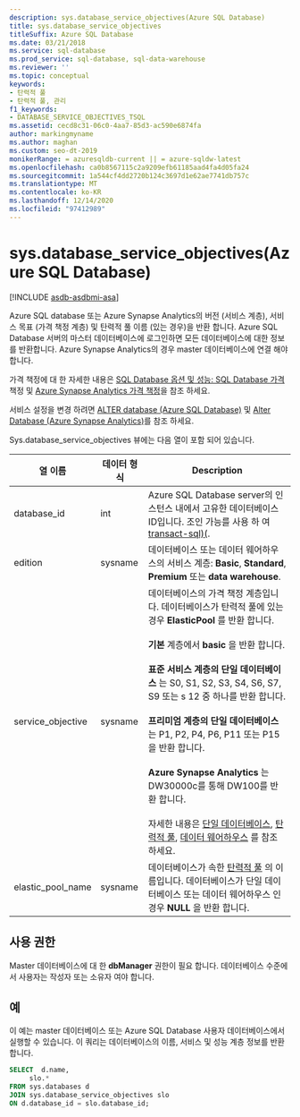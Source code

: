 ```yaml
---
description: sys.database_service_objectives(Azure SQL Database)
title: sys.database_service_objectives
titleSuffix: Azure SQL Database
ms.date: 03/21/2018
ms.service: sql-database
ms.prod_service: sql-database, sql-data-warehouse
ms.reviewer: ''
ms.topic: conceptual
keywords:
- 탄력적 풀
- 탄력적 풀, 관리
f1_keywords:
- DATABASE_SERVICE_OBJECTIVES_TSQL
ms.assetid: cecd8c31-06c0-4aa7-85d3-ac590e6874fa
author: markingmyname
ms.author: maghan
ms.custom: seo-dt-2019
monikerRange: = azuresqldb-current || = azure-sqldw-latest
ms.openlocfilehash: ca0b8567115c2a9209efb61185aad4fa4d05fa24
ms.sourcegitcommit: 1a544cf4dd2720b124c3697d1e62ae7741db757c
ms.translationtype: MT
ms.contentlocale: ko-KR
ms.lasthandoff: 12/14/2020
ms.locfileid: "97412989"
---
```

# <a name="sysdatabase_service_objectives-azure-sql-database"></a>sys.database_service_objectives(Azure SQL Database)
[!INCLUDE [asdb-asdbmi-asa](../../includes/applies-to-version/asdb-asdbmi-asa.md)]

Azure SQL database 또는 Azure Synapse Analytics의 버전 (서비스 계층), 서비스 목표 (가격 책정 계층) 및 탄력적 풀 이름 (있는 경우)을 반환 합니다. Azure SQL Database 서버의 마스터 데이터베이스에 로그인하면 모든 데이터베이스에 대한 정보를 반환합니다. Azure Synapse Analytics의 경우 master 데이터베이스에 연결 해야 합니다.  
  
  
 가격 책정에 대 한 자세한 내용은 [SQL Database 옵션 및 성능: SQL Database 가격](https://azure.microsoft.com/pricing/details/sql-database/) 책정 및 [Azure Synapse Analytics 가격 책정](https://azure.microsoft.com/pricing/details/sql-data-warehouse/)을 참조 하세요.  
  
 서비스 설정을 변경 하려면 [ALTER database (Azure SQL Database)](../../t-sql/statements/alter-database-transact-sql.md) 및 [Alter Database (Azure Synapse Analytics)](../../t-sql/statements/alter-database-transact-sql.md?view=azure-sqldw-latest)를 참조 하세요.  
  
 Sys.database_service_objectives 뷰에는 다음 열이 포함 되어 있습니다.  
  
|열 이름|데이터 형식|Description|  
|-----------------|---------------|-----------------|  
|database_id|int|Azure SQL Database server의 인스턴스 내에서 고유한 데이터베이스 ID입니다. 조인 가능를 사용 하 여 [transact-sql&#41;&#40;](../../relational-databases/system-catalog-views/sys-databases-transact-sql.md).|  
|edition|sysname|데이터베이스 또는 데이터 웨어하우스의 서비스 계층: **Basic**, **Standard**, **Premium** 또는 **data warehouse**.|  
|service_objective|sysname|데이터베이스의 가격 책정 계층입니다. 데이터베이스가 탄력적 풀에 있는 경우 **ElasticPool** 를 반환 합니다.<br /><br /> **기본** 계층에서 **basic** 을 반환 합니다.<br /><br /> **표준 서비스 계층의 단일 데이터베이스** 는 S0, S1, S2, S3, S4, S6, S7, S9 또는 s 12 중 하나를 반환 합니다.<br /><br /> **프리미엄 계층의 단일 데이터베이스** 는 P1, P2, P4, P6, P11 또는 P15을 반환 합니다.<br /><br /> **Azure Synapse Analytics** 는 DW30000c를 통해 DW100를 반환 합니다.<br /><br /> 자세한 내용은 [단일 데이터베이스](/azure/sql-database/sql-database-dtu-resource-limits-single-databases/), [탄력적 풀](/azure/sql-database/sql-database-dtu-resource-limits-elastic-pools/), [데이터 웨어하우스](/azure/sql-data-warehouse/what-is-a-data-warehouse-unit-dwu-cdwu/) 를 참조 하세요.|  
|elastic_pool_name|sysname|데이터베이스가 속한 [탄력적 풀](/azure/azure-sql/database/elastic-pool-overview) 의 이름입니다. 데이터베이스가 단일 데이터베이스 또는 데이터 웨어하우스 인 경우 **NULL** 을 반환 합니다.|  
  
## <a name="permissions"></a>사용 권한  
 Master 데이터베이스에 대 한 **dbManager** 권한이 필요 합니다.  데이터베이스 수준에서 사용자는 작성자 또는 소유자 여야 합니다.  
  
## <a name="examples"></a>예  
 이 예는 master 데이터베이스 또는 Azure SQL Database 사용자 데이터베이스에서 실행할 수 있습니다. 이 쿼리는 데이터베이스의 이름, 서비스 및 성능 계층 정보를 반환 합니다.  
  
```sql  
SELECT  d.name,   
     slo.*    
FROM sys.databases d   
JOIN sys.database_service_objectives slo    
ON d.database_id = slo.database_id;  
  
```  
  
